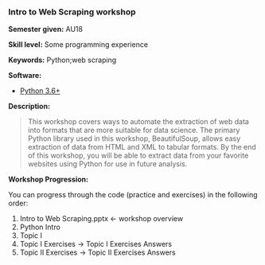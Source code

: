 ### Intro to Web Scraping workshop

**Semester given:** AU18

**Skill level:** Some programming experience

**Keywords:** Python;web scraping

**Software:**
 - [Python 3.6+](https://www.python.org/downloads/)

**Description:**
> This workshop covers ways to automate the extraction of web data into formats that are more suitable for data science. The primary Python library used in this workshop, BeautifulSoup, allows easy extraction of data from HTML and XML to tabular formats. By the end of this workshop, you will be able to extract data from your favorite websites using Python for use in future analysis.

**Workshop Progression:**

You can progress through the code (practice and exercises) in the following order:
 
1. Intro to Web Scraping.pptx <- workshop overview
1. Python Intro
1. Topic I
1. Topic I Exercises -> Topic I Exercises Answers
1. Topic II Exercises -> Topic II Exercises Answers
